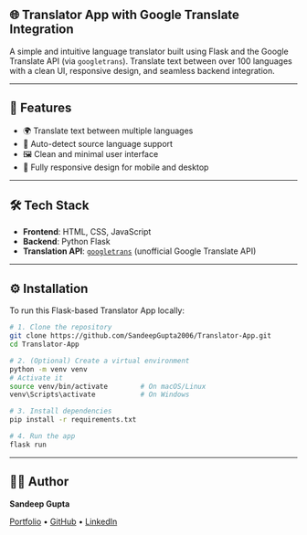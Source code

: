 ## 🌐 Translator App with Google Translate Integration

A simple and intuitive language translator built using Flask and the Google Translate API (via `googletrans`). Translate text between over 100 languages with a clean UI, responsive design, and seamless backend integration.

---

## 🔧 Features

- 🌍 Translate text between multiple languages  
- 🧠 Auto-detect source language support  
- 🖼️ Clean and minimal user interface  
- 📱 Fully responsive design for mobile and desktop  

---

## 🛠️ Tech Stack

- **Frontend**: HTML, CSS, JavaScript  
- **Backend**: Python Flask  
- **Translation API**: [`googletrans`](https://py-googletrans.readthedocs.io/en/latest/) (unofficial Google Translate API)

---

## ⚙️ Installation

To run this Flask-based Translator App locally:

```bash
# 1. Clone the repository
git clone https://github.com/SandeepGupta2006/Translator-App.git
cd Translator-App

# 2. (Optional) Create a virtual environment
python -m venv venv
# Activate it
source venv/bin/activate        # On macOS/Linux
venv\Scripts\activate           # On Windows

# 3. Install dependencies
pip install -r requirements.txt

# 4. Run the app
flask run
```

---

## 🙋‍♂️ Author

**Sandeep Gupta**

[Portfolio](https://sandeepgupta2006.github.io/) • [GitHub](https://github.com/SandeepGupta2006/) • [LinkedIn](https://www.linkedin.com/in/sandeep-gupta-5872b4315/)
